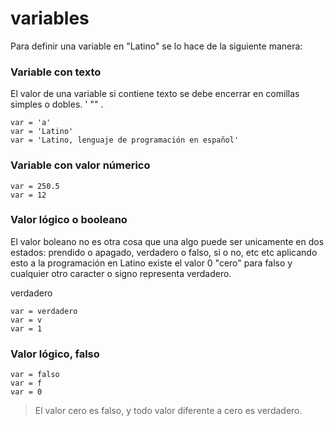 # variables

Para definir una variable en "Latino" se lo hace de la siguiente manera:


### Variable con texto
El valor de una variable si contiene texto se debe encerrar en comillas simples o dobles. ' "" .
```
var = 'a'
var = 'Latino'
var = 'Latino, lenguaje de programación en español'
```

### Variable con valor númerico
```
var = 250.5
var = 12
```

### Valor lógico o booleano
El valor boleano no es otra cosa que una algo puede ser unicamente en dos estados: prendido o apagado, verdadero o falso, si o no, etc etc aplicando esto a la programación en Latino existe el valor 0 "cero" para falso y cualquier otro caracter o signo representa verdadero.

verdadero
```
var = verdadero
var = v
var = 1
```

### Valor lógico, falso
```
var = falso
var = f
var = 0
```

> El valor cero es falso, y todo valor diferente a cero es verdadero. 







